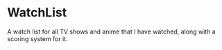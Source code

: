 # WatchList
A watch list for all TV shows and anime that I have watched, along with a scoring system for it.
